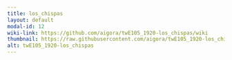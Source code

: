 ```yaml
---
title: los_chispas
layout: default
modal-id: 12
wiki-link: https://github.com/aigora/twE105_1920-los_chispas/wiki
thumbnail: https://raw.githubusercontent.com/aigora/twE105_1920-los_chispas/master/logo.png
alt: twE105_1920-los_chispas
---
```


